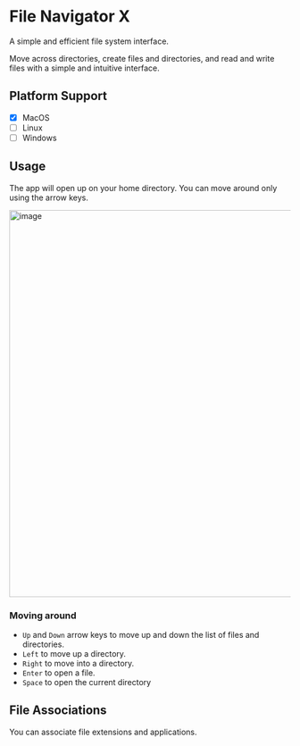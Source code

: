 # File Navigator X

A simple and efficient file system interface. 

Move across directories, create files and directories, and read and write files with a simple and intuitive interface.

## Platform Support
  
-[x] MacOS  
-[ ] Linux  
-[ ] Windows  

## Usage

The app will open up on your home directory. You can move around only using the arrow keys.

<img width="693" alt="image" src="https://user-images.githubusercontent.com/34327253/235377958-b60cd56b-9506-4dbc-9e0f-9ad13db64852.png">

### Moving around

- `Up` and `Down` arrow keys to move up and down the list of files and directories.
- `Left` to move up a directory.
- `Right` to move into a directory.
- `Enter` to open a file.
- `Space` to open the current directory

<!-- TODO ### Creating files and directories -->

## File Associations

You can associate file extensions and applications.

<!-- TODO: Setup config file. For now modify file_associations.dart -->

<!-- For example, you can associate `.py` files with `python3` and `.md` files with `vim`. To do so, create a file called `.fnxrc` in your home directory and add the following lines:

```
.py python3
.md vim
``` -->




